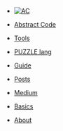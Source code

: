<!-- docs/_sidebar.md -->

* [![AC](https://abstractcode.org/assets/aclogo-sm.png "Abstract Code")]()

* [Abstract Code]()

* [Tools](chapters/TOOLS.md)

* [PUZZLE lang](chapters/PUZZLE.md)

* [Guide](chapters/GUIDES.md)

* [Posts](chapters/POSTS.md)

* [Medium](https://medium.com/abstract-code-programming)

* [Basics](chapters/BASICS.md)

* [About](chapters/about.md)